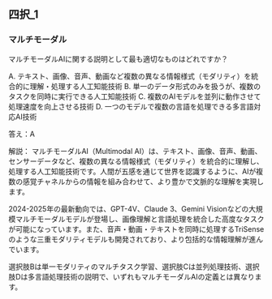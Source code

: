 ## 四択_1
### マルチモーダル
マルチモーダルAIに関する説明として最も適切なものはどれですか？

A. テキスト、画像、音声、動画など複数の異なる情報様式（モダリティ）を統合的に理解・処理する人工知能技術
B. 単一のデータ形式のみを扱うが、複数のタスクを同時に実行できる人工知能技術
C. 複数のAIモデルを並列に動作させて処理速度を向上させる技術
D. 一つのモデルで複数の言語を処理できる多言語対応AI技術

答え：A

解説：
マルチモーダルAI（Multimodal AI）は、テキスト、画像、音声、動画、センサーデータなど、複数の異なる情報様式（モダリティ）を統合的に理解し、処理する人工知能技術です。人間が五感を通じて世界を認識するように、AIが複数の感覚チャネルからの情報を組み合わせて、より豊かで文脈的な理解を実現します。

2024-2025年の最新動向では、GPT-4V、Claude 3、Gemini Visionなどの大規模マルチモーダルモデルが登場し、画像理解と言語処理を統合した高度なタスクが可能になっています。また、音声・動画・テキストを同時に処理するTriSenseのような三重モダリティモデルも開発されており、より包括的な情報理解が進んでいます。

選択肢Bは単一モダリティのマルチタスク学習、選択肢Cは並列処理技術、選択肢Dは多言語処理技術の説明で、いずれもマルチモーダルAIの定義とは異なります。 